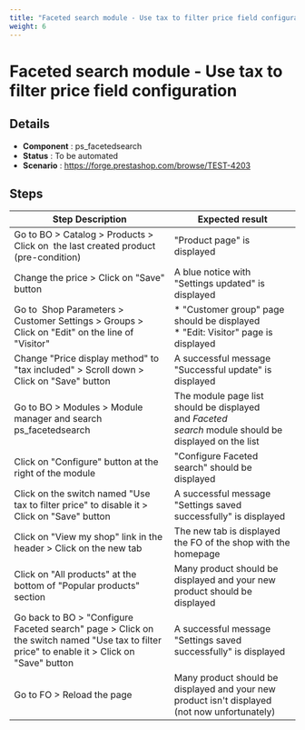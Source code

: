 ```yaml
---
title: "Faceted search module - Use tax to filter price field configuration"
weight: 6
---
```


# Faceted search module - Use tax to filter price field configuration
## Details
* **Component** : ps_facetedsearch
* **Status** : To be automated
* **Scenario** : https://forge.prestashop.com/browse/TEST-4203

## Steps
| Step Description | Expected result |
| ----- | ----- |
| Go to BO > Catalog > Products > Click on  the last created product (pre-condition) | "Product page" is displayed |
| Change the price > Click on "Save" button | A blue notice with "Settings updated" is displayed |
| Go to  Shop Parameters > Customer Settings > Groups > Click on "Edit" on the line of "Visitor" | * "Customer group" page should be displayed<br> * "Edit: Visitor" page is displayed |
| Change "Price display method" to "tax included" > Scroll down > Click on "Save" button | A successful message "Successful update" is displayed |
| Go to BO > Modules > Module manager and search ps_facetedsearch | The module page list should be displayed and *Faceted search* module should be displayed on the list |
| Click on "Configure" button at the right of the module | "Configure Faceted search" should be displayed |
| Click on the switch named "Use tax to filter price" to disable it > Click on "Save" button | A successful message "Settings saved successfully" is displayed |
| Click on "View my shop" link in the header > Click on the new tab | The new tab is displayed the FO of the shop with the homepage |
| Click on "All products" at the bottom of "Popular products" section | Many product should be displayed and your new product should be displayed |
| Go back to BO > "Configure Faceted search" page > Click on the switch named "Use tax to filter price" to enable it > Click on "Save" button | A successful message "Settings saved successfully" is displayed |
| Go to FO > Reload the page | Many product should be displayed and your new product isn't displayed (not now unfortunately) |
